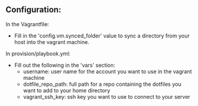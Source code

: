 ## Configuration:
In the Vagrantfile:
- Fill in the 'config.vm.synced_folder' value to sync a directory from your host into the vagrant machine.

In provision/playbook.yml:
- Fill out the following in the 'vars' section:
  - username: user name for the account you want to use in the vagrant machine
  - dotfile_repo_path: full path for a repo containing the dotfiles you want to add to your home directory
  - vagrant_ssh_key: ssh key you want to use to connect to your server
